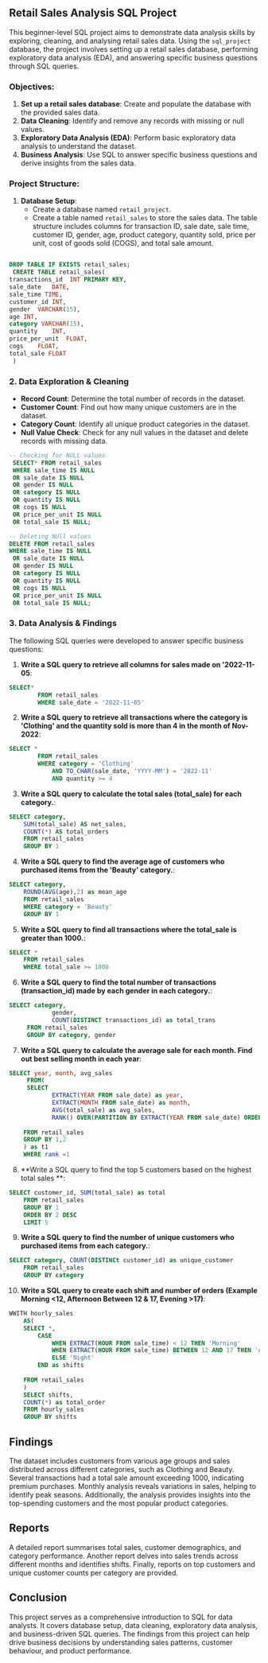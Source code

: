 ## Retail Sales Analysis SQL Project

This beginner-level SQL project aims to demonstrate data analysis skills by exploring, cleaning, and analysing retail sales data. Using the `sql_project` database, the project involves setting up a retail sales database, performing exploratory data analysis (EDA), and answering specific business questions through SQL queries.

### Objectives:

1. **Set up a retail sales database**: Create and populate the database with the provided sales data.
2. **Data Cleaning**: Identify and remove any records with missing or null values.
3. **Exploratory Data Analysis (EDA)**: Perform basic exploratory data analysis to understand the dataset.
4. **Business Analysis**: Use SQL to answer specific business questions and derive insights from the sales data.

### Project Structure:

1. **Database Setup**:
   - Create a database named `retail_project`.
   - Create a table named `retail_sales` to store the sales data. The table structure includes columns for transaction ID, sale date, sale time, customer ID, gender, age, product category, quantity sold, price per unit, cost of goods sold (COGS), and total sale amount.

```sql

DROP TABLE IF EXISTS retail_sales;
 CREATE TABLE retail_sales(
transactions_id	 INT PRIMARY KEY,
sale_date	DATE,
sale_time TIME,	
customer_id	INT,
gender	VARCHAR(15),
age	INT,
category VARCHAR(15),	
quantity	INT,
price_per_unit	FLOAT,
cogs	FLOAT,
total_sale FLOAT
 )
```

### 2. Data Exploration & Cleaning

- **Record Count**: Determine the total number of records in the dataset.
- **Customer Count**: Find out how many unique customers are in the dataset.
- **Category Count**: Identify all unique product categories in the dataset.
- **Null Value Check**: Check for any null values in the dataset and delete records with missing data.

```sql
-- Checking for NULL values
 SELECT* FROM retail_sales
 WHERE sale_time IS NULL
 OR sale_date IS NULL
 OR gender IS NULL
 OR category IS NULL
 OR quantity IS NULL
 OR cogs IS NULL
 OR price_per_unit IS NULL
 OR total_sale IS NULL;

-- Deleting NUll values
DELETE FROM retail_sales
WHERE sale_time IS NULL
 OR sale_date IS NULL
 OR gender IS NULL
 OR category IS NULL
 OR quantity IS NULL
 OR cogs IS NULL
 OR price_per_unit IS NULL
 OR total_sale IS NULL;

```

### 3. Data Analysis & Findings

The following SQL queries were developed to answer specific business questions:

1. **Write a SQL query to retrieve all columns for sales made on '2022-11-05**:
```sql
SELECT*
		FROM retail_sales
		WHERE sale_date = '2022-11-05'
```

2. **Write a SQL query to retrieve all transactions where the category is 'Clothing' and the quantity sold is more than 4 in the month of Nov-2022**:
```sql
SELECT *
		FROM retail_sales
		WHERE category = 'Clothing'
			AND TO_CHAR(sale_date, 'YYYY-MM') = '2022-11'
			AND quantity >= 4
```

3. **Write a SQL query to calculate the total sales (total_sale) for each category.**:
```sql
SELECT category,
	SUM(total_sale) AS net_sales,
	COUNT(*) AS total_orders
	FROM retail_sales
	GROUP BY 1
```

4. **Write a SQL query to find the average age of customers who purchased items from the 'Beauty' category.**:
```sql
SELECT category,
	ROUND(AVG(age),2) as mean_age
	FROM retail_sales
	WHERE category = 'Beauty'
	GROUP BY 1
```

5. **Write a SQL query to find all transactions where the total_sale is greater than 1000.**:
```sql
SELECT *
	FROM retail_sales
	WHERE total_sale >= 1000
```

6. **Write a SQL query to find the total number of transactions (transaction_id) made by each gender in each category.**:
```sql
SELECT category, 
	 		gender,
	 		COUNT(DISTINCT transactions_id) as total_trans
	 FROM retail_sales
	 GROUP BY category, gender
```

7. **Write a SQL query to calculate the average sale for each month. Find out best selling month in each year**:
```sql
SELECT year, month, avg_sales
	 FROM(
	 SELECT 
	 		EXTRACT(YEAR FROM sale_date) as year,
			EXTRACT(MONTH FROM sale_date) as month,
			AVG(total_sale) as avg_sales,
			RANK() OVER(PARTITION BY EXTRACT(YEAR FROM sale_date) ORDER BY AVG(total_sale) DESC) as rank 
			
	FROM retail_sales
	GROUP BY 1,2
	) as t1
	WHERE rank =1
```

8. **Write a SQL query to find the top 5 customers based on the highest total sales **:
```sql
SELECT customer_id, SUM(total_sale) as total
	FROM retail_sales
	GROUP BY 1
	ORDER BY 2 DESC
	LIMIT 5
```

9. **Write a SQL query to find the number of unique customers who purchased items from each category.**:
```sql
SELECT category, COUNT(DISTINCt customer_id) as unique_customer
	FROM retail_sales
	GROUP BY category
```

10. **Write a SQL query to create each shift and number of orders (Example Morning <12, Afternoon Between 12 & 17, Evening >17)**:
```sql
WWITH hourly_sales
	AS(
	SELECT *,
		CASE
			WHEN EXTRACT(HOUR FROM sale_time) < 12 THEN 'Morning'
			WHEN EXTRACT(HOUR FROM sale_time) BETWEEN 12 AND 17 THEN 'Afternoon'
			ELSE 'Night'
		END as shifts
	
	FROM retail_sales
	)
	SELECT shifts,
	COUNT(*) as total_order
	FROM hourly_sales
	GROUP BY shifts
```

## Findings

The dataset includes customers from various age groups and sales distributed across different categories, such as Clothing and Beauty. Several transactions had a total sale amount exceeding 1000, indicating premium purchases. Monthly analysis reveals variations in sales, helping to identify peak seasons. Additionally, the analysis provides insights into the top-spending customers and the most popular product categories.

## Reports

A detailed report summarises total sales, customer demographics, and category performance. Another report delves into sales trends across different months and identifies shifts. Finally, reports on top customers and unique customer counts per category are provided.

## Conclusion

This project serves as a comprehensive introduction to SQL for data analysts. It covers database setup, data cleaning, exploratory data analysis, and business-driven SQL queries. The findings from this project can help drive business decisions by understanding sales patterns, customer behaviour, and product performance.
